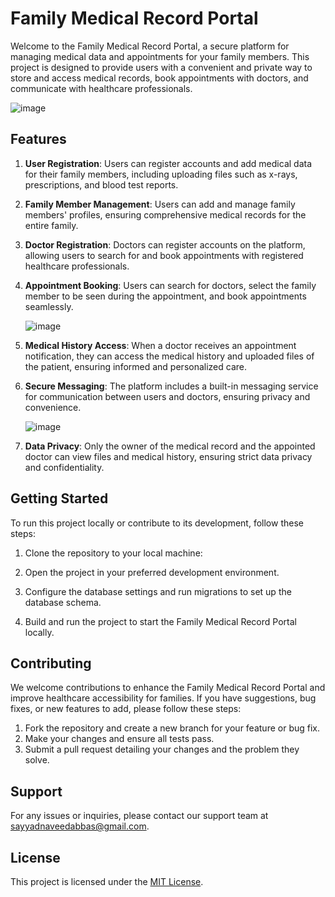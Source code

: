 # Family Medical Record Portal

Welcome to the Family Medical Record Portal, a secure platform for managing medical data and appointments for your family members. This project is designed to provide users with a convenient and private way to store and access medical records, book appointments with doctors, and communicate with healthcare professionals.

![image](https://github.com/S-N-Abbas/Family-Medical-Record-Portal/assets/25863738/94e0a1b4-2ce4-4b17-b092-fc9e67ff1dd7)


## Features

1. **User Registration**: Users can register accounts and add medical data for their family members, including uploading files such as x-rays, prescriptions, and blood test reports.

2. **Family Member Management**: Users can add and manage family members' profiles, ensuring comprehensive medical records for the entire family.

3. **Doctor Registration**: Doctors can register accounts on the platform, allowing users to search for and book appointments with registered healthcare professionals.

4. **Appointment Booking**: Users can search for doctors, select the family member to be seen during the appointment, and book appointments seamlessly.

   ![image](https://github.com/S-N-Abbas/Family-Medical-Record-Portal/assets/25863738/d55d670c-7b5f-410c-a646-e47646a075ad)


6. **Medical History Access**: When a doctor receives an appointment notification, they can access the medical history and uploaded files of the patient, ensuring informed and personalized care.

7. **Secure Messaging**: The platform includes a built-in messaging service for communication between users and doctors, ensuring privacy and convenience.

   ![image](https://github.com/S-N-Abbas/Family-Medical-Record-Portal/assets/25863738/ed690621-8065-4e36-a7ce-c0b0daccffb4)


9. **Data Privacy**: Only the owner of the medical record and the appointed doctor can view files and medical history, ensuring strict data privacy and confidentiality.

## Getting Started

To run this project locally or contribute to its development, follow these steps:

1. Clone the repository to your local machine:

2. Open the project in your preferred development environment.

3. Configure the database settings and run migrations to set up the database schema.

4. Build and run the project to start the Family Medical Record Portal locally.

## Contributing

We welcome contributions to enhance the Family Medical Record Portal and improve healthcare accessibility for families. If you have suggestions, bug fixes, or new features to add, please follow these steps:

1. Fork the repository and create a new branch for your feature or bug fix.
2. Make your changes and ensure all tests pass.
3. Submit a pull request detailing your changes and the problem they solve.

## Support

For any issues or inquiries, please contact our support team at sayyadnaveedabbas@gmail.com.

## License

This project is licensed under the [MIT License](https://opensource.org/licenses/MIT).
